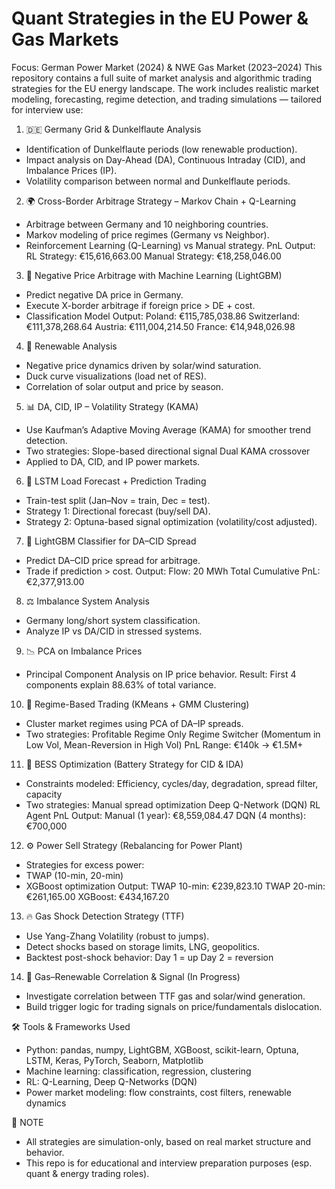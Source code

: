 # Quant Strategies in the EU Power & Gas Markets

Focus: German Power Market (2024) & NWE Gas Market (2023–2024)
This repository contains a full suite of market analysis and algorithmic trading strategies for the EU energy landscape. The work includes realistic market modeling, forecasting, regime detection, and trading simulations — tailored for interview use:

1. 🇩🇪 Germany Grid & Dunkelflaute Analysis
- Identification of Dunkelflaute periods (low renewable production).
- Impact analysis on Day-Ahead (DA), Continuous Intraday (CID), and Imbalance Prices (IP).
- Volatility comparison between normal and Dunkelflaute periods.

2. 🌍 Cross-Border Arbitrage Strategy – Markov Chain + Q-Learning
- Arbitrage between Germany and 10 neighboring countries.
- Markov modeling of price regimes (Germany vs Neighbor).
- Reinforcement Learning (Q-Learning) vs Manual strategy.
PnL Output:
RL Strategy: €15,616,663.00
Manual Strategy: €18,258,046.00

3. 🧠 Negative Price Arbitrage with Machine Learning (LightGBM)
- Predict negative DA price in Germany.
- Execute X-border arbitrage if foreign price > DE + cost.
- Classification Model Output:
Poland: €115,785,038.86
Switzerland: €111,378,268.64
Austria: €111,004,214.50
France: €14,948,026.98

4. 🔋 Renewable Analysis
- Negative price dynamics driven by solar/wind saturation.
- Duck curve visualizations (load net of RES).
- Correlation of solar output and price by season.

5. 📊 DA, CID, IP – Volatility Strategy (KAMA)
- Use Kaufman’s Adaptive Moving Average (KAMA) for smoother trend detection.
- Two strategies:
Slope-based directional signal
Dual KAMA crossover
- Applied to DA, CID, and IP power markets.

6. 🔮 LSTM Load Forecast + Prediction Trading
- Train-test split (Jan–Nov = train, Dec = test).
- Strategy 1: Directional forecast (buy/sell DA).
- Strategy 2: Optuna-based signal optimization (volatility/cost adjusted).

7. 🧠 LightGBM Classifier for DA–CID Spread
- Predict DA–CID price spread for arbitrage.
- Trade if prediction > cost.
Output:
Flow: 20 MWh
Total Cumulative PnL: €2,377,913.00

8. ⚖️ Imbalance System Analysis
- Germany long/short system classification.
- Analyze IP vs DA/CID in stressed systems.

9. 📉 PCA on Imbalance Prices
- Principal Component Analysis on IP price behavior.
Result: First 4 components explain 88.63% of total variance.

10. 🔁 Regime-Based Trading (KMeans + GMM Clustering)
- Cluster market regimes using PCA of DA–IP spreads.
- Two strategies:
Profitable Regime Only
Regime Switcher (Momentum in Low Vol, Mean-Reversion in High Vol)
PnL Range: €140k → €1.5M+

11. 🔋 BESS Optimization (Battery Strategy for CID & IDA)
- Constraints modeled: Efficiency, cycles/day, degradation, spread filter, capacity
- Two strategies:
Manual spread optimization
Deep Q-Network (DQN) RL Agent
PnL Output:
Manual (1 year): €8,559,084.47
DQN (4 months): €700,000

12. ⚙️ Power Sell Strategy (Rebalancing for Power Plant)
- Strategies for excess power:
- TWAP (10-min, 20-min)
- XGBoost optimization
Output:
TWAP 10-min: €239,823.10
TWAP 20-min: €261,165.00
XGBoost: €434,167.20

13. 🔥 Gas Shock Detection Strategy (TTF)
- Use Yang-Zhang Volatility (robust to jumps).
- Detect shocks based on storage limits, LNG, geopolitics.
- Backtest post-shock behavior:
Day 1 = up
Day 2 = reversion

14. 🔄 Gas–Renewable Correlation & Signal (In Progress)
- Investigate correlation between TTF gas and solar/wind generation.
- Build trigger logic for trading signals on price/fundamentals dislocation.

🛠️ Tools & Frameworks Used
- Python: pandas, numpy, LightGBM, XGBoost, scikit-learn, Optuna, LSTM, Keras, PyTorch, Seaborn, Matplotlib
- Machine learning: classification, regression, clustering
- RL: Q-Learning, Deep Q-Networks (DQN)
- Power market modeling: flow constraints, cost filters, renewable dynamics

📌 NOTE
- All strategies are simulation-only, based on real market structure and behavior.
- This repo is for educational and interview preparation purposes (esp. quant & energy trading roles).


